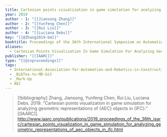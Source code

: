 ```yaml
---
title: Cartesian points visualization in game simulation for analyzing geometric representations of AEC objects in IFC
year: 2019
author - 1: "[[Jiansong Zhang]]"
author - 2: "[[Yunfeng Chen]]"
author - 3: "[[Rui Liu]]"
author - 4: "[[Luciana Debs]]"
key: "[[@Zhang2019-bm]]"
booktitle: Proceedings of the 36th International Symposium on Automation and Robotics in Construction (ISARC)
aliases:
  - Cartesian Points Visualization In Game Simulation For Analyzing Geometric Representations Of Aec Objects In Ifc
publisher: "[[IAARC]]"
type: "[[@inproceedings]]"
tags:
  - International-Association-for-Automation-and-Robotics-in-Construction-IAARC
  - _BibTex-to-MD-Git
  - _Mark-Up
  - AEC
---
```


> [!bibliography]
> Zhang, Jiansong, Yunfeng Chen, Rui Liu, Luciana Debs. 2019. “Cartesian points visualization in game simulation for analyzing geometric representations of {AEC} objects in {IFC}.” [[IAARC]]. http://www.iaarc.org/publications/2019_proceedings_of_the_36th_isarc/cartesian_points_visualization_in_game_simulation_for_analyzing_geometric_representations_of_aec_objects_in_ifc.html